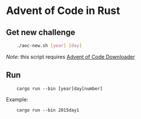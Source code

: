 # Advent of Code in Rust

## Get new challenge

```sh
	./aoc-new.sh [year] [day]
```
*Note*: this script requires [Advent of Code Downloader](https://github.com/GreenLightning/advent-of-code-downloader)

## Run

```
	cargo run --bin [year]day[number]
```
Example:
```
	cargo run --bin 2015day1
```
